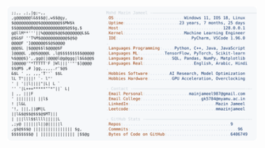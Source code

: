 <picture>
  <source srcset="https://raw.githubusercontent.com/mmazinjameel/mmazinjameel/main/dark_mode.svg?v=1751253524" media="(prefers-color-scheme: dark)">
  <img src="https://raw.githubusercontent.com/mmazinjameel/mmazinjameel/main/light_mode.svg?v=1751253524">
</picture>
